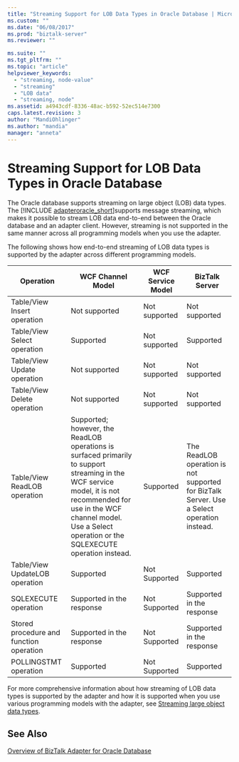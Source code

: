 ```yaml
---
title: "Streaming Support for LOB Data Types in Oracle Database | Microsoft Docs"
ms.custom: ""
ms.date: "06/08/2017"
ms.prod: "biztalk-server"
ms.reviewer: ""

ms.suite: ""
ms.tgt_pltfrm: ""
ms.topic: "article"
helpviewer_keywords: 
  - "streaming, node-value"
  - "streaming"
  - "LOB data"
  - "streaming, node"
ms.assetid: a4943cdf-8336-48ac-b592-52ec514e7300
caps.latest.revision: 3
author: "MandiOhlinger"
ms.author: "mandia"
manager: "anneta"
---
```

# Streaming Support for LOB Data Types in Oracle Database
The Oracle database supports streaming on large object (LOB) data types. The [!INCLUDE [adapteroracle_short](../../includes/adapteroracle-short-md.md)]supports message streaming, which makes it possible to stream LOB data end-to-end between the Oracle database and an adapter client. However, streaming is not supported in the same manner across all programming models when you use the adapter.  
  
 The following shows how end-to-end streaming of LOB data types is supported by the adapter across different programming models.  
  
|Operation|WCF Channel Model|WCF Service Model|BizTalk Server|  
|---------------|-----------------------|-----------------------|--------------------|  
|Table/View Insert operation|Not supported|Not supported|Not supported|  
|Table/View Select operation|Supported|Not supported|Supported|  
|Table/View Update operation|Not supported|Not supported|Not supported|  
|Table/View Delete operation|Not supported|Not supported|Not supported|  
|Table/View ReadLOB operation|Supported; however, the ReadLOB operations is surfaced primarily to support streaming in the WCF service model, it is not recommended for use in the WCF channel model. Use a Select operation or the SQLEXECUTE operation instead.|Supported|The ReadLOB operation is not supported for BizTalk Server. Use a Select operation instead.|  
|Table/View UpdateLOB operation|Supported|Not Supported|Supported|  
|SQLEXECUTE operation|Supported in the response|Not Supported|Supported in the response|  
|Stored procedure and function operation|Supported in the response|Not Supported|Supported in the response|  
|POLLINGSTMT operation|Supported|Not Supported|Supported|  
  
 For more comprehensive information about how streaming of LOB data types is supported by the adapter and how it is supported when you use various programming models with the adapter, see [Streaming large object data types](../../adapters-and-accelerators/adapter-oracle-database/streaming-large-object-data-types-in-oracle-database-adapter.md).  
  
## See Also  
 [Overview of BizTalk Adapter for Oracle Database](../../adapters-and-accelerators/adapter-oracle-database/overview-of-biztalk-adapter-for-oracle-database.md)
